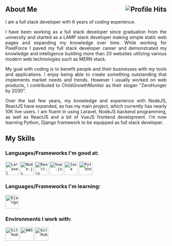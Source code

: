 

<h2>About Me <img align="right" alt="Profile Hits" src="https://komarev.com/ghpvc/?username=topskilldev&style=flat-square"></h2>

<p align="justify">I am a full stack developer with 6 years of coding experience.</p>

<p align="justify">I have been working as a full stack developer since graduation from the university and started as a LAMP stack developer making simple static web pages and expanding my knowledge over time. While working for PixelForce I paved my full stack developer career and demonstrated my knowledge and intelligence building more than 20 websites utilizing various modern web technologies such as MERN stack.</p>

<p align="justify">My goal with coding is to benefit people and their businesses with my tools and applications. I enjoy being able to create something outstanding that implements market needs and trends. However I usually worked on web products, I contributed to ChildGrowthMonitor as their slogan "ZeroHunger by 2030".</p>

<p align="justify">Over the last few years, my knowledge and experience with NodeJS, ReactJS have expanded, as has my main project, which currently has nearly 10K live users. I am fluent in using Laravel, NodeJS backend programming, as well as ReactJS and a bit of VueJS frontend development. I'm now learning Python, Django framework to be equipped as full stack developer.</p>

## My Skills

### Languages/Frameworks I'm good at:

<code><a href="https://laravel.com"><img alt="Laravel" title="Laravel" src="https://topskill.dev/logos/laravel.png" height="42"></a></code>
<code><a href="https://nodejs.org"><img alt="Node.js" title="Node.js" src="https://topskill.dev/logos/nodejs.png" height="42"></a></code>
<code><a href="https://reactjs.org"><img alt="React.js" title="React.js" src="https://topskill.dev/logos/react.png" height="42"></a></code>
<code><a href="https://vuejs.org"><img alt="Vue.js" title="Vue.js" src="https://topskill.dev/logos/vue.png" height="42"></a></code>
<code><a href="https://java.com"><img alt="Java" title="Java" src="https://topskill.dev/logos/java.png" height="42"></a></code>
<code><a href="https://python.org"><img alt="Python" title="Python" src="https://topskill.dev/logos/python.png" height="42"></a></code>

### Languages/Frameworks I'm learning:

<code><a href="https://www.djangoproject.com/"><img alt="Django" title="Django" src="https://topskill.dev/logos/django.png" height="42"></a></code>

### Environments I work with:

<code><a href="https://github.com/"><img alt="GitHub" title="GitHub" src="https://topskill.dev/logos/git.png" height="42"></a></code>
<code><a href="https://aws.amazon.com/"><img alt="AWS" title="AWS" src="https://topskill.dev/logos/aws.png" height="42"></a></code>
<code><a href="https://azure.microsoft.com/en-us/services/devops/"><img alt="GitHub" title="Azure DevOps" src="https://topskill.dev/logos/azure.png" height="42"></a></code>